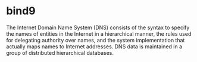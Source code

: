 # bind9
The Internet Domain Name System (DNS) consists of the syntax to specify the names of entities in the Internet in a hierarchical manner, the rules used for delegating authority over names, and the system implementation that actually maps names to Internet addresses. DNS data is maintained in a group of distributed hierarchical databases.
